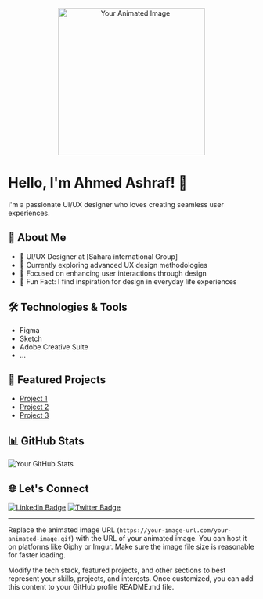 <div align="center">
  <img src="https://your-image-url.com/your-animated-image.gif" alt="Your Animated Image" width="300"/>
</div>

# Hello, I'm Ahmed Ashraf! 👋

I'm a passionate UI/UX designer who loves creating seamless user experiences.

## 🚀 About Me

- 💼 UI/UX Designer at [Sahara international Group]
- 🌱 Currently exploring advanced UX design methodologies
- 🎯 Focused on enhancing user interactions through design
- 🌈 Fun Fact: I find inspiration for design in everyday life experiences

## 🛠️ Technologies & Tools

- Figma
- Sketch
- Adobe Creative Suite
- ...

## 🌟 Featured Projects

- [Project 1](https://github.com/your-username/project1)
- [Project 2](https://github.com/your-username/project2)
- [Project 3](https://github.com/your-username/project3)

## 📊 GitHub Stats

![Your GitHub Stats](https://github-readme-stats.vercel.app/api?username=your-username&show_icons=true&theme=radical)

## 🌐 Let's Connect

[![Linkedin Badge](https://img.shields.io/badge/-LinkedIn-blue?style=flat-square&logo=Linkedin&logoColor=white&link=https://www.linkedin.com/in/ahmed-ashrafx9/)](https://www.linkedin.com/in/ahmed-ashrafx9/)
[![Twitter Badge](https://img.shields.io/badge/-Twitter-1ca0f1?style=flat-square&logo=twitter&logoColor=white&link=https://twitter.com/your-username)](https://twitter.com/your-username)

---

Replace the animated image URL (`https://your-image-url.com/your-animated-image.gif`) with the URL of your animated image. You can host it on platforms like Giphy or Imgur. Make sure the image file size is reasonable for faster loading.

Modify the tech stack, featured projects, and other sections to best represent your skills, projects, and interests. Once customized, you can add this content to your GitHub profile README.md file.
